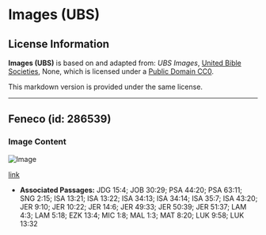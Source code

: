 # Images (UBS)

## License Information

**Images (UBS)** is based on and adapted from: _UBS Images_, [United Bible Societies](https://unitedbiblesocieties.org/), None, which is licensed under a [Public Domain CC0](https://creativecommons.org/public-domain/cc0/).

This markdown version is provided under the same license.



--------------------------------

## Feneco (id: 286539)

### Image Content

![Image](https://cdn.aquifer.bible/aquifer-content/resources/Media/WEB-0214_fennec.jpg)

[link](https://cdn.aquifer.bible/aquifer-content/resources/Media/WEB-0214_fennec.jpg)

* **Associated Passages:** JDG 15:4; JOB 30:29; PSA 44:20; PSA 63:11; SNG 2:15; ISA 13:21; ISA 13:22; ISA 34:13; ISA 34:14; ISA 35:7; ISA 43:20; JER 9:10; JER 10:22; JER 14:6; JER 49:33; JER 50:39; JER 51:37; LAM 4:3; LAM 5:18; EZK 13:4; MIC 1:8; MAL 1:3; MAT 8:20; LUK 9:58; LUK 13:32


